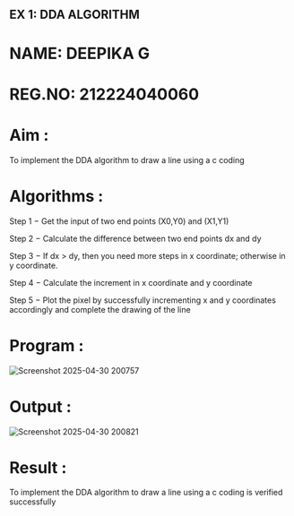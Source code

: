 ## EX 1: DDA ALGORITHM 
# NAME: DEEPIKA G
# REG.NO: 212224040060

# Aim :
To  implement the DDA algorithm to draw a line using a c coding

# Algorithms :

Step 1 − Get the input of two end points (X0,Y0) and (X1,Y1)

Step 2 − Calculate the difference between two end points dx and  dy 

Step 3 − If dx > dy, then you need more steps in x coordinate; otherwise in y coordinate.

Step 4 − Calculate the increment in x coordinate and y coordinate

Step 5 − Plot the pixel by successfully incrementing x and y coordinates accordingly and complete the drawing of the line

# Program :
![Screenshot 2025-04-30 200757](https://github.com/user-attachments/assets/b638e631-9031-4a63-a877-8f379f1b4edc)

# Output :

![Screenshot 2025-04-30 200821](https://github.com/user-attachments/assets/d771f8ba-d8e2-4f70-aae3-59b0108af319)

# Result :
To implement the DDA algorithm to draw a line using a c coding is verified successfully
